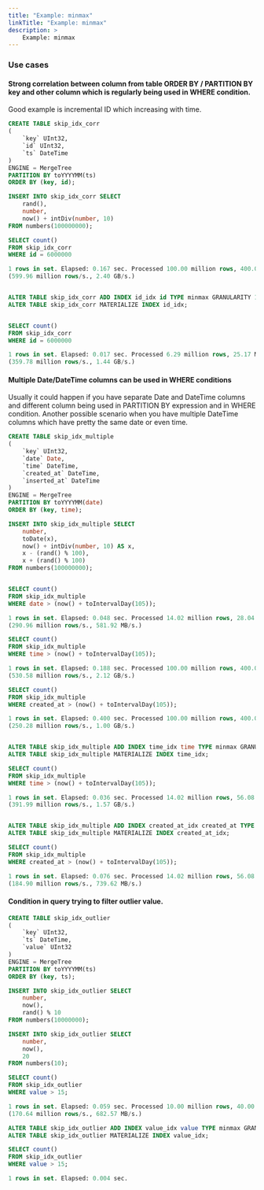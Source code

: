 ```yaml
---
title: "Example: minmax"
linkTitle: "Example: minmax"
description: >
    Example: minmax
---
```


### Use cases

#### Strong correlation between column from table ORDER BY / PARTITION BY key and other column which is regularly being used in WHERE condition.

Good example is incremental ID which increasing with time.

```sql
CREATE TABLE skip_idx_corr
(
    `key` UInt32,
    `id` UInt32,
    `ts` DateTime
)
ENGINE = MergeTree
PARTITION BY toYYYYMM(ts)
ORDER BY (key, id);

INSERT INTO skip_idx_corr SELECT
    rand(),
    number,
    now() + intDiv(number, 10)
FROM numbers(100000000);

SELECT count()
FROM skip_idx_corr
WHERE id = 6000000

1 rows in set. Elapsed: 0.167 sec. Processed 100.00 million rows, 400.00 MB 
(599.96 million rows/s., 2.40 GB/s.)


ALTER TABLE skip_idx_corr ADD INDEX id_idx id TYPE minmax GRANULARITY 10;
ALTER TABLE skip_idx_corr MATERIALIZE INDEX id_idx;


SELECT count()
FROM skip_idx_corr
WHERE id = 6000000

1 rows in set. Elapsed: 0.017 sec. Processed 6.29 million rows, 25.17 MB 
(359.78 million rows/s., 1.44 GB/s.)
```

#### Multiple Date/DateTime columns can be used in WHERE conditions

Usually it could happen if you have separate Date and DateTime columns and different column being used in PARTITION BY expression and in WHERE condition. Another possible scenario when you have multiple DateTime columns which have pretty the same date or even time.

```sql
CREATE TABLE skip_idx_multiple
(
    `key` UInt32,
    `date` Date,
    `time` DateTime,
    `created_at` DateTime,
    `inserted_at` DateTime
)
ENGINE = MergeTree
PARTITION BY toYYYYMM(date)
ORDER BY (key, time);

INSERT INTO skip_idx_multiple SELECT
    number,
    toDate(x),
    now() + intDiv(number, 10) AS x,
    x - (rand() % 100),
    x + (rand() % 100)
FROM numbers(100000000);


SELECT count()
FROM skip_idx_multiple
WHERE date > (now() + toIntervalDay(105));

1 rows in set. Elapsed: 0.048 sec. Processed 14.02 million rows, 28.04 MB 
(290.96 million rows/s., 581.92 MB/s.)

SELECT count()
FROM skip_idx_multiple
WHERE time > (now() + toIntervalDay(105));

1 rows in set. Elapsed: 0.188 sec. Processed 100.00 million rows, 400.00 MB 
(530.58 million rows/s., 2.12 GB/s.)

SELECT count()
FROM skip_idx_multiple
WHERE created_at > (now() + toIntervalDay(105));

1 rows in set. Elapsed: 0.400 sec. Processed 100.00 million rows, 400.00 MB 
(250.28 million rows/s., 1.00 GB/s.)


ALTER TABLE skip_idx_multiple ADD INDEX time_idx time TYPE minmax GRANULARITY 1000;
ALTER TABLE skip_idx_multiple MATERIALIZE INDEX time_idx;

SELECT count()
FROM skip_idx_multiple
WHERE time > (now() + toIntervalDay(105));

1 rows in set. Elapsed: 0.036 sec. Processed 14.02 million rows, 56.08 MB 
(391.99 million rows/s., 1.57 GB/s.)


ALTER TABLE skip_idx_multiple ADD INDEX created_at_idx created_at TYPE minmax GRANULARITY 1000;
ALTER TABLE skip_idx_multiple MATERIALIZE INDEX created_at_idx;

SELECT count()
FROM skip_idx_multiple
WHERE created_at > (now() + toIntervalDay(105));

1 rows in set. Elapsed: 0.076 sec. Processed 14.02 million rows, 56.08 MB 
(184.90 million rows/s., 739.62 MB/s.)
```

#### Condition in query trying to filter outlier value.

```sql
CREATE TABLE skip_idx_outlier
(
    `key` UInt32,
    `ts` DateTime,
    `value` UInt32
)
ENGINE = MergeTree
PARTITION BY toYYYYMM(ts)
ORDER BY (key, ts);

INSERT INTO skip_idx_outlier SELECT
    number,
    now(),
    rand() % 10
FROM numbers(10000000);

INSERT INTO skip_idx_outlier SELECT
    number,
    now(),
    20
FROM numbers(10);

SELECT count()
FROM skip_idx_outlier
WHERE value > 15;

1 rows in set. Elapsed: 0.059 sec. Processed 10.00 million rows, 40.00 MB 
(170.64 million rows/s., 682.57 MB/s.)

ALTER TABLE skip_idx_outlier ADD INDEX value_idx value TYPE minmax GRANULARITY 10;
ALTER TABLE skip_idx_outlier MATERIALIZE INDEX value_idx;

SELECT count()
FROM skip_idx_outlier
WHERE value > 15;

1 rows in set. Elapsed: 0.004 sec.
```



